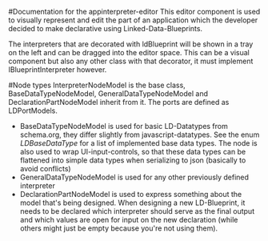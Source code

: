 #Documentation for the appinterpreter-editor
This editor component is used to visually represent and edit the part of an application which the developer decided to make declarative using Linked-Data-Blueprints.

The interpreters that are decorated with ldBlueprint will be shown in a tray on the left and can be dragged into the editor space. This can be a visual component but also any other class with that decorator, it must implement IBlueprintInterpreter however.

#Node types
InterpreterNodeModel is the base class, BaseDataTypeNodeModel, GeneralDataTypeNodeModel and DeclarationPartNodeModel inherit from it. The ports are defined as LDPortModels.
- BaseDataTypeNodeModel is used for basic LD-Datatypes from schema.org, they differ slightly from javascript-datatypes. See the enum *LDBaseDataType* for a list of implemented base data types. The node is also used to wrap UI-input-controls, so that these data types can be flattened into simple data types when serializing to json (basically to avoid conflicts)
- GeneralDataTypeNodeModel is used for any other previously defined interpreter
- DeclarationPartNodeModel is used to express something about the model that's being designed. When designing a new LD-Blueprint, it needs to be declared which interpreter should serve as the final output and which values are open for input on the new declaration (while others might just be empty because you're not using them).